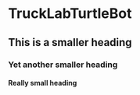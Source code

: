 # TruckLabTurtleBot
## This is a smaller heading
### Yet another smaller heading
#### Really small heading
